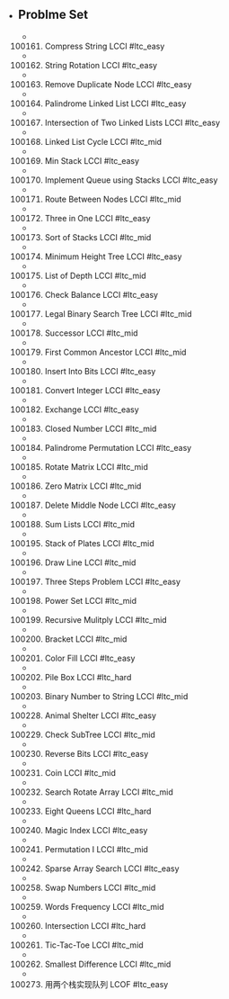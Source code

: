- ## Problme Set
	- 100161. Compress String LCCI #ltc_easy
	- 100162. String Rotation LCCI #ltc_easy
	- 100163. Remove Duplicate Node LCCI #ltc_easy
	- 100164. Palindrome Linked List LCCI #ltc_easy
	- 100167. Intersection of Two Linked Lists LCCI #ltc_easy
	- 100168. Linked List Cycle LCCI #ltc_mid
	- 100169. Min Stack LCCI #ltc_easy
	- 100170. Implement Queue using Stacks LCCI #ltc_easy
	- 100171. Route Between Nodes LCCI  #ltc_mid
	- 100172. Three in One LCCI #ltc_easy
	- 100173. Sort of Stacks LCCI #ltc_mid
	- 100174. Minimum Height Tree LCCI #ltc_easy
	- 100175. List of Depth LCCI #ltc_mid
	- 100176. Check Balance LCCI #ltc_easy
	- 100177. Legal Binary Search Tree LCCI #ltc_mid
	- 100178. Successor LCCI #ltc_mid
	- 100179. First Common Ancestor LCCI #ltc_mid
	- 100180. Insert Into Bits LCCI #ltc_easy
	- 100181. Convert Integer LCCI #ltc_easy
	- 100182. Exchange LCCI #ltc_easy
	- 100183. Closed Number LCCI #ltc_mid
	- 100184. Palindrome Permutation LCCI #ltc_easy
	- 100185. Rotate Matrix LCCI #ltc_mid
	- 100186. Zero Matrix LCCI #ltc_mid
	- 100187. Delete Middle Node LCCI #ltc_easy
	- 100188. Sum Lists LCCI #ltc_mid
	- 100195. Stack of Plates LCCI #ltc_mid
	- 100196. Draw Line LCCI #ltc_mid
	- 100197. Three Steps Problem LCCI #ltc_easy
	- 100198. Power Set LCCI #ltc_mid
	- 100199. Recursive Mulitply LCCI #ltc_mid
	- 100200. Bracket LCCI #ltc_mid
	- 100201. Color Fill LCCI #ltc_easy
	- 100202. Pile Box LCCI #ltc_hard
	- 100203. Binary Number to String LCCI #ltc_mid
	- 100228. Animal Shelter LCCI #ltc_easy
	- 100229. Check SubTree LCCI #ltc_mid
	- 100230. Reverse Bits LCCI #ltc_easy
	- 100231. Coin LCCI #ltc_mid
	- 100232. Search Rotate Array LCCI #ltc_mid
	- 100233. Eight Queens LCCI #ltc_hard
	- 100240. Magic Index LCCI #ltc_easy
	- 100241. Permutation I LCCI #ltc_mid
	- 100242. Sparse Array Search LCCI #ltc_easy
	- 100258. Swap Numbers LCCI #ltc_mid
	- 100259. Words Frequency LCCI #ltc_mid
	- 100260. Intersection LCCI #ltc_hard
	- 100261. Tic-Tac-Toe LCCI #ltc_mid
	- 100262. Smallest Difference LCCI #ltc_mid
	- 100273. 用两个栈实现队列 LCOF #ltc_easy